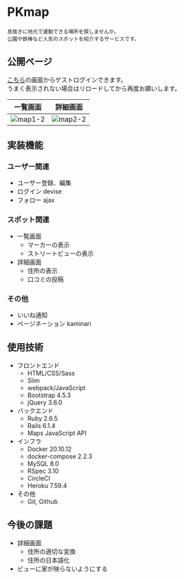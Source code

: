 # PKmap
```
息抜きに地元で運動できる場所を探しませんか。
公園や鉄棒など人気のスポットを紹介するサービスです。
```

## 公開ページ
[こちら](https://pk-map.herokuapp.com/)の画面からゲストログインできます。<br>
うまく表示されない場合はリロードしてから再度お願いします。

|一覧画面|詳細画面|
|---|---|
|![map1-2](https://user-images.githubusercontent.com/67915047/158372178-f114d3a2-51a9-4719-8618-ad869ae6a670.jpg)|![map2-2](https://user-images.githubusercontent.com/67915047/159012821-92dee965-7d5c-4892-b2d0-cbc16d7b5c10.jpg)|


## 実装機能

### ユーザー関連
* ユーザー登録、編集
* ログイン devise
* フォロー ajax

### スポット関連
* 一覧画面
  <!-- 複数表示: gonを使用 -->
  <!-- 吹き出し: setContent -->
  * マーカーの表示
  * ストリートビューの表示
* 詳細画面
  <!-- APIを叩く Post(M) -->
  * 住所の表示
  <!-- JavaScript, (comments/destroy)_ajax -->
  * 口コミの投稿

### その他
* いいね通知
* ページネーション kaminari

## 使用技術
* フロントエンド
  * HTML/CSS/Sass
  <!-- slimによるコード量削減 -->
  * Slim
  * webpack/JavaScript
  * Bootstrap 4.5.3
  <!-- ajax -->
  * jQuery 3.6.0
* バックエンド
  * Ruby 2.6.5
  * Rails 6.1.4
  <!-- 地図を表示 -->
  * Maps JavaScript API
  <!-- 高精度で緯度経度を算出 -->
  <!-- * Geocoding API -->
  <!-- ストリートビュー -->
  <!-- * Street View Static API -->
* インフラ
  * Docker 20.10.12
  * docker-compose 2.2.3
  <!-- * Puma -->
  * MySQL 8.0
  * RSpec 3.10
    <!-- * System spec -->
    <!-- * Request spec -->
  * CircleCI
  * Heroku 7.59.4
* その他
  <!-- * Visual Studio Code -->
  * Git, Github
  <!-- インフラ構成図 -->
  <!-- * drawio -->

## 今後の課題
* 詳細画面
  - 住所の適切な変換
  - 住所の日本語化
* ビューに家が映らないようにする
